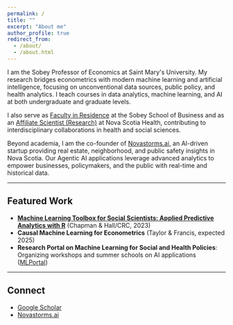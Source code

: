 ```yaml
---
permalink: /
title: ""
excerpt: "About me"
author_profile: true
redirect_from: 
  - /about/
  - /about.html
---
```


I am the Sobey Professor of Economics at Saint Mary's University. My research bridges econometrics with modern machine learning and artificial intelligence, focusing on unconventional data sources, public policy, and health analytics. I teach courses in data analytics, machine learning, and AI at both undergraduate and graduate levels.

I also serve as [Faculty in Residence](https://www.smu.ca/sobey/about/dr-yigit-aydede.html) at the Sobey School of Business and as an [Affiliate Scientist (Research)](https://innovationhub.nshealth.ca/partnering-nova-scotia-health-innovation-hub/scientific-affiliate-appointments) at Nova Scotia Health, contributing to interdisciplinary collaborations in health and social sciences.

Beyond academia, I am the co-founder of [Novastorms.ai](https://novastorms.ai), an AI-driven startup providing real estate, neighborhood, and public safety insights in Nova Scotia. Our Agentic AI applications leverage advanced analytics to empower businesses, policymakers, and the public with real-time and historical data.

---

## Featured Work

- **[Machine Learning Toolbox for Social Scientists: Applied Predictive Analytics with R](https://www.amazon.ca/Machine-Learning-Toolbox-Social-Scientists/dp/1032463953)** (Chapman & Hall/CRC, 2023)
- **Causal Machine Learning for Econometrics** (Taylor & Francis, expected 2025)
- **Research Portal on Machine Learning for Social and Health Policies**: Organizing workshops and summer schools on AI applications ([MLPortal](https://yaydede.github.io/MLPortal/))

---

## Connect

- [Google Scholar](https://scholar.google.ca/citations?user=8M2YA1QAAAAJ&hl=en)
- [Novastorms.ai](https://novastorms.ai)

